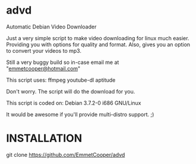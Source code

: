 advd
====

Automatic Debian Video Downloader


Just a very simple script to make video downloading for linux much easier. Providing you with options for quality and format.
Also, gives you an option to convert your videos to mp3.

Still a very buggy build so in-case email me at "emmetcooper@hotmail.com"

This script uses:
ffmpeg
youtube-dl
aptitude

Don't worry. The script will do the download for you.

This script is coded on:
Debian 3.7.2-0 i686 GNU/Linux

It would be awesome if you'll provide multi-distro support. ;)

INSTALLATION
============

git clone https://github.com/EmmetCooper/advd
